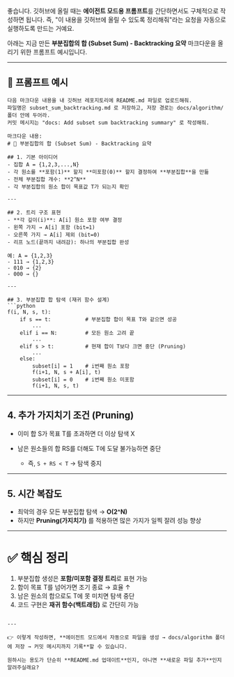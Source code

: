 좋습니다. 깃허브에 올릴 때는 **에이전트 모드용 프롬프트**를 간단하면서도 구체적으로 작성하면 됩니다.
즉, "이 내용을 깃허브에 올릴 수 있도록 정리해줘"라는 요청을 자동으로 실행하도록 만드는 거예요.

아래는 지금 만든 **부분집합의 합 (Subset Sum) - Backtracking 요약** 마크다운을 올리기 위한 프롬프트 예시입니다.

---

## 📌 프롬프트 예시

````
다음 마크다운 내용을 내 깃허브 레포지토리에 README.md 파일로 업로드해줘. 
파일명은 subset_sum_backtracking.md 로 저장하고, 저장 경로는 docs/algorithm/ 폴더 안에 두어라. 
커밋 메시지는 "docs: Add subset sum backtracking summary" 로 작성해줘.

마크다운 내용:
# 📌 부분집합의 합 (Subset Sum) - Backtracking 요약

## 1. 기본 아이디어
- 집합 A = {1,2,3,...,N}  
- 각 원소를 **포함(1)** 할지 **미포함(0)** 할지 결정하여 **부분집합**을 만듦  
- 전체 부분집합 개수: **2^N**  
- 각 부분집합의 원소 합이 목표값 T가 되는지 확인  

---

## 2. 트리 구조 표현
- **각 깊이(i)**: A[i] 원소 포함 여부 결정  
- 왼쪽 가지 → A[i] 포함 (bit=1)  
- 오른쪽 가지 → A[i] 제외 (bit=0)  
- 리프 노드(끝까지 내려감): 하나의 부분집합 완성  

예: A = {1,2,3}  
- 111 → {1,2,3}  
- 010 → {2}  
- 000 → {}  

---

## 3. 부분집합 합 탐색 (재귀 함수 설계)
```python
f(i, N, s, t):
    if s == t:           # 부분집합 합이 목표 T와 같으면 성공
        ...
    elif i == N:         # 모든 원소 고려 끝
        ...
    elif s > t:          # 현재 합이 T보다 크면 중단 (Pruning)
        ...
    else:
        subset[i] = 1    # i번째 원소 포함
        f(i+1, N, s + A[i], t)
        subset[i] = 0    # i번째 원소 미포함
        f(i+1, N, s, t)
````

---

## 4. 추가 가지치기 조건 (Pruning)

* 이미 합 S가 목표 T를 초과하면 더 이상 탐색 X
* 남은 원소들의 합 RS를 더해도 T에 도달 불가능하면 중단

  * 즉, `S + RS < T` → 탐색 중지

---

## 5. 시간 복잡도

* 최악의 경우 모든 부분집합 탐색 → **O(2^N)**
* 하지만 **Pruning(가지치기)** 를 적용하면 많은 가지가 일찍 잘려 성능 향상

---

# ✅ 핵심 정리

1. 부분집합 생성은 **포함/미포함 결정 트리**로 표현 가능
2. 합이 목표 T를 넘어가면 조기 종료 → 효율 ↑
3. 남은 원소의 합으로도 T에 못 미치면 탐색 중단
4. 코드 구현은 **재귀 함수(백트래킹)** 로 간단히 가능

```

---

👉 이렇게 작성하면, **에이전트 모드에서 자동으로 파일을 생성 → docs/algorithm 폴더에 저장 → 커밋 메시지까지 기록**할 수 있습니다.  

원하시는 용도가 단순히 **README.md 업데이트**인지, 아니면 **새로운 파일 추가**인지 알려주실래요?
```
